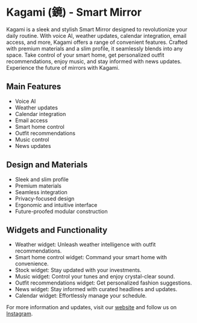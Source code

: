 # Kagami (鏡) - Smart Mirror

Kagami is a sleek and stylish Smart Mirror designed to revolutionize your daily routine. With voice AI, weather updates, calendar integration, email access, and more, Kagami offers a range of convenient features. Crafted with premium materials and a slim profile, it seamlessly blends into any space. Take control of your smart home, get personalized outfit recommendations, enjoy music, and stay informed with news updates. Experience the future of mirrors with Kagami.

## Main Features
- Voice AI
- Weather updates
- Calendar integration
- Email access
- Smart home control
- Outfit recommendations
- Music control
- News updates

## Design and Materials
- Sleek and slim profile
- Premium materials
- Seamless integration
- Privacy-focused design
- Ergonomic and intuitive interface
- Future-proofed modular construction

## Widgets and Functionality
- Weather widget: Unleash weather intelligence with outfit recommendations.
- Smart home control widget: Command your smart home with convenience.
- Stock widget: Stay updated with your investments.
- Music widget: Control your tunes and enjoy crystal-clear sound.
- Outfit recommendations widget: Get personalized fashion suggestions.
- News widget: Stay informed with curated headlines and updates.
- Calendar widget: Effortlessly manage your schedule.

For more information and updates, visit our [website](https://www.example.com) and follow us on [Instagram](https://www.instagram.com/example).

